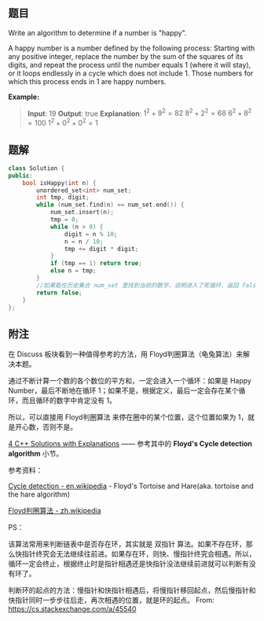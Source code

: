 ## 题目

Write an algorithm to determine if a number is "happy".

A happy number is a number defined by the following process: Starting with any positive integer, replace the number by the sum of the squares of its digits, and repeat the process until the number equals 1 (where it will stay), or it loops endlessly in a cycle which does not include 1. Those numbers for which this process ends in 1 are happy numbers.

**Example:** 

> **Input**: 19
> **Output**: true
> **Explanation**: 
> $1^2 + 9^2 = 82$
> $8^2 + 2^2 = 68$
> $6^2 + 8^2 = 100$
> $1^2 + 0^2 + 0^2 = 1$



## 题解

```c++
class Solution {
public:
    bool isHappy(int n) {
        unordered_set<int> num_set;
        int tmp, digit;
        while (num_set.find(n) == num_set.end()) {
            num_set.insert(n);
            tmp = 0;
            while (n > 0) {
                digit = n % 10;
                n = n / 10;
                tmp += digit * digit;
            }
            if (tmp == 1) return true;
            else n = tmp;
        }
        //如果能在历史集合 num_set 里找到当前的数字，说明进入了死循环，返回 false
        return false;
    }
};
```



## 附注

在 Discuss 板块看到一种值得参考的方法，用 Floyd判圈算法（龟兔算法）来解决本题。

通过不断计算一个数的各个数位的平方和，一定会进入一个循环：如果是 Happy Number，最后不断地在循环 1；如果不是，根据定义，最后一定会存在某个循环，而且循环的数字中肯定没有 1。

所以，可以直接用 Floyd判圈算法 来停在圈中的某个位置，这个位置如果为 1，就是开心数，否则不是。

[4 C++ Solutions with Explanations](https://leetcode.com/problems/happy-number/discuss/57092/4-C%2B%2B-Solutions-with-Explanations) —— 参考其中的 **Floyd's Cycle detection algorithm** 小节。



参考资料：

[Cycle detection - en.wikipedia](https://en.wikipedia.org/wiki/Cycle_detection#Floyd's_Tortoise_and_Hare) - Floyd's Tortoise and Hare(aka. tortoise and the hare algorithm)

[Floyd判圈算法 - zh.wikipedia](https://zh.wikipedia.org/wiki/Floyd%E5%88%A4%E5%9C%88%E7%AE%97%E6%B3%95) 



PS：

该算法常用来判断链表中是否存在环，其实就是 双指针 算法。如果不存在环，那么快指针终究会无法继续往前进。如果存在环，则快、慢指针终究会相遇。所以，循环一定会终止，根据终止时是指针相遇还是快指针没法继续前进就可以判断有没有环了。

判断环的起点的方法：慢指针和快指针相遇后，将慢指针移回起点，然后慢指针和快指针同时一步步往后走，再次相遇的位置，就是环的起点。 From: https://cs.stackexchange.com/a/45540 
